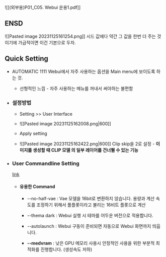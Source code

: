 ![[(외부용)P01_C05. Webui 운용1.pdf]]

## ENSD
![[Pasted image 20231125161254.png]]
시드 값에다 약간 그 값을 한번 더 주는 것이기에 가급적이면 이건 기본으로 두자.

## Quick Setting
- AUTOMATIC 1111 Webui에서 자주 사용하는 옵션을 Main menu에 보이도록 하는 것.
	- 선형적인 느낌 - 자주 사용하는 메뉴를 꺼내서 써야하는 불편함
	  
- ### 설정방법
	- Setting >> User Interface
	- ![[Pasted image 20231125162008.png|600]]
	- Apply setting
	  
	- ![[Pasted image 20231125162422.png|600]]
	  Clip skip을 2로 설정 - **이미지를 생성할 때 CLIP 모델 의 일부 레이어를 건너뛸 수 있는 기능**
	
- ### User Commandline Setting
	[link](https://github.com/AUTOMATIC1111/stable-diffusion-webui/wiki/Command-Line-Arguments-and-Settings)
	- #### 유용한 Command
		- --no-half-vae : Vae 모델을 16bit로 변환하지 않습니다.
			용량과 계산 속도를 조정하기 위해서 풀플롯이라고 불리는 16비트 플롯으로 계산
			
		- --thema dark : Webui 실행 시 테마를 어두운 버전으로 적용합니다.
			
		- --autolaunch : Webui 구동이 준비되면 자동으로 Webui 화면까지 띄웁니다.
			
		- **--medvram** : 낮은 GPU 메모리 사용시 안정적인 사용을 위한 부분적 최적화를 진행합니다. 
			(생성속도 저하)
			